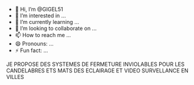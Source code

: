 - 👋 Hi, I’m @GIGEL51
- 👀 I’m interested in ...
- 🌱 I’m currently learning ...
- 💞️ I’m looking to collaborate on ...
- 📫 How to reach me ...
- 😄 Pronouns: ...
- ⚡ Fun fact: ...

<!---
GIGEL51/GIGEL51 is a ✨ special ✨ repository because its `README.md` (this file) appears on your GitHub profile.
You can click the Preview link to take a look at your changes.
--->
JE PROPOSE DES SYSTEMES DE FERMETURE  INVIOLABLES POUR LES CANDELABRES ETS MATS DES ECLAIRAGE ET VIDEO SURVELLANCE EN VILLES 
